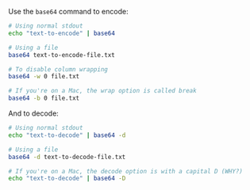 Use the `base64` command to encode:

```bash
# Using normal stdout
echo "text-to-encode" | base64

# Using a file
base64 text-to-encode-file.txt

# To disable column wrapping
base64 -w 0 file.txt

# If you're on a Mac, the wrap option is called break
base64 -b 0 file.txt
```

And to decode:

```bash
# Using normal stdout
echo "text-to-decode" | base64 -d

# Using a file
base64 -d text-to-decode-file.txt

# If you're on a Mac, the decode option is with a capital D (WHY?)
echo "text-to-decode" | base64 -D
```
